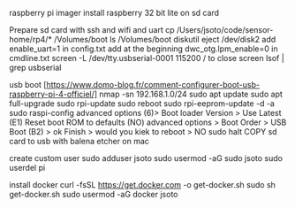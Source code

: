 raspberry pi imager
install raspberry 32 bit lite on sd card

Prepare sd card with ssh and wifi and uart
cp /Users/jsoto/code/sensor-home/rp4/* /Volumes/boot
ls /Volumes/boot
diskutil eject /dev/disk2
add enable_uart=1 in config.txt
add  at the beginning dwc_otg.lpm_enable=0 in cmdline.txt
screen -L /dev/tty.usbserial-0001 115200 / to close screen lsof | grep usbserial

usb boot [https://www.domo-blog.fr/comment-configurer-boot-usb-raspberry-pi-4-officiel/]
nmap -sn 192.168.1.0/24
sudo apt update
sudo apt full-upgrade
sudo rpi-update
sudo reboot
sudo rpi-eeprom-update -d -a
sudo raspi-config
advanced options (6)> Boot loader Version > Use Latest (E1)
Reset boot ROM to defaults (NO)
advanced options > Boot Order > USB Boot (B2) > ok
Finish > would you kiek to reboot > NO
sudo halt
COPY sd card to usb with balena etcher on mac

create custom user
sudo adduser jsoto
sudo usermod -aG sudo jsoto
sudo userdel pi

install docker
curl -fsSL https://get.docker.com -o get-docker.sh
sudo sh get-docker.sh
sudo usermod -aG docker jsoto